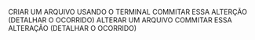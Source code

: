 CRIAR UM ARQUIVO USANDO O TERMINAL
COMMITAR ESSA ALTERÇÃO (DETALHAR O OCORRIDO)
ALTERAR UM ARQUIVO
COMMITAR ESSA ALTERAÇÃO (DETALHAR O OCORRIDO)

